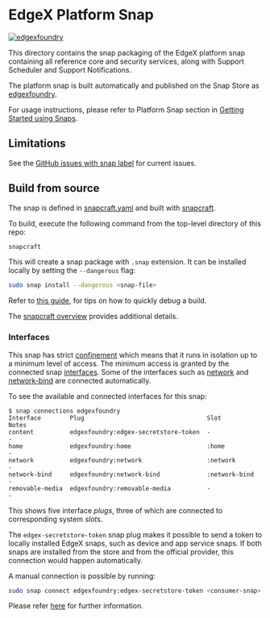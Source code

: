 # EdgeX Platform Snap
[![edgexfoundry](https://snapcraft.io/edgexfoundry/badge.svg)][edgexfoundry]

This directory contains the snap packaging of the EdgeX platform snap containing all reference core and security services, along with Support Scheduler and Support Notifications.

The platform snap is built automatically and published on the Snap Store as [edgexfoundry].

For usage instructions, please refer to Platform Snap section in [Getting Started using Snaps][docs].

## Limitations

See the [GitHub issues with snap label](https://github.com/edgexfoundry/edgex-go/issues?q=is%3Aopen+is%3Aissue+label%3Asnap) for current issues.

## Build from source

The snap is defined in [snapcraft.yaml](snapcraft.yaml) and built with [snapcraft](https://snapcraft.io/docs/snapcraft).

To build, execute the following command from the top-level directory of this repo:
```bash
snapcraft
```

This will create a snap package with `.snap` extension. It can be installed locally by setting the `--dangerous` flag:
```bash
sudo snap install --dangerous <snap-file>
```

Refer to [this guide](https://snapcraft.io/docs/iterating-over-a-build), for tips on how to quickly debug a build.

The [snapcraft overview](https://snapcraft.io/docs/snapcraft-overview) provides additional details.

### Interfaces
This snap has strict [confinement](https://snapcraft.io/docs/snap-confinement) which means that it runs in isolation up to a minimum level of access. The minimum access is granted by the connected snap [interfaces](https://snapcraft.io/docs/interface-management). Some of the interfaces such as [network](https://snapcraft.io/docs/network-interface) and [network-bind](https://snapcraft.io/docs/network-bind-interface) are connected automatically.

To see the available and connected interfaces for this snap:
```
$ snap connections edgexfoundry
Interface        Plug                                  Slot           Notes
content          edgexfoundry:edgex-secretstore-token  -              -
home             edgexfoundry:home                     :home          -
network          edgexfoundry:network                  :network       -
network-bind     edgexfoundry:network-bind             :network-bind  -
removable-media  edgexfoundry:removable-media          -              -
```

This shows five interface *plugs*, three of which are connected to corresponding system *slots*.

The `edgex-secretstore-token` snap plug makes it possible to send a token to locally installed EdgeX snaps, such as device and app service snaps. If both snaps are installed from the store and from the official provider, this connection would happen automatically.

A manual connection is possible by running:
```bash
sudo snap connect edgexfoundry:edgex-secretstore-token <consumer-snap>:edgex-secretstore-token
```

Please refer [here][secret-store-token] for further information.


[edgexfoundry]: https://snapcraft.io/edgexfoundry
[docs]: https://docs.edgexfoundry.org/3.0/getting-started/Ch-GettingStartedSnapUsers/#platform-snap
[secret-store-token]: https://docs.edgexfoundry.org/3.0/getting-started/Ch-GettingStartedSnapUsers/#secret-store-token
